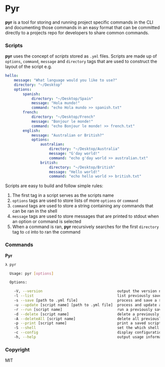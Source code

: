 # Pyr

__pyr__ is a tool for storing and running project specific commands in the CLI and documenting those commands in an easy format that can be committed directly to a projects repo for developers to share common commands.

### Scripts

__pyr__ uses the concept of _scripts_ stored as `.yml` files. Scripts are made up of `options`, `command`, `message` and `directory` tags that are used to construct the layout of the script e.g.

```yaml
hello:
    message: "What language would you like to use?"
    directory: "~/Desktop"
    options:
        spanish:
            directory: "~/Desktop/Spain"
            message: "Hola mundo!"
            command: "echo Hola mundo >> spanish.txt"
        french:
            directory: "~/Desktop/French"
            message: "Bonjour le monde!"
            command: "echo Bonjour le monde! >> french.txt"
        english:
            message: "Australian or British?"
            options:
                australian:
                    directory: "~/Desktop/Australia"
                    message: "G'day world!"
                    command: "echo g'day world >> australian.txt"
                british:
                    directory: "~/Desktop/British"
                    message: "Hello world!"
                    command: "echo hello world >> british.txt"
```

Scripts are easy to build and follow simple rules:
1. The first tag in a script serves as the scripts name
2. `options` tags are used to store lists of more `options` or `command`
3. `command` tags are used to store a string containing any commands that can be ran in the shell
4. `message` tags are used to store messages that are printed to stdout when an option or command is selected
5. When a command is ran, __pyr__ recursively searches for the first `directory` tag to `cd` into to ran the command

### Commands

__Pyr__

```sh
λ pyr

  Usage: pyr [options]

  Options:

    -V, --version                                  output the version number
    -l --list                                      list previously saved scripts
    -s --save [path to .yml file]                  process and save a script
    -u --update [script name] [path to .yml file]  process and update a script
    -r --run [script name]                         run a previously saved script
    -d --delete [script name]                      delete a previously saved script
    -A --deleteAll [script name]                   delete all previously saved scripts
    -p --print [script name]                       print a saved script
    -S --shell                                     set the which shell should run commands
    -c --config                                    display configuration
    -h, --help                                     output usage information
```

### Copyright
MIT
